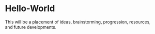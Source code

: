 # Hello-World
This will be a placement of ideas, brainstorming, progression, resources, and future developments.
